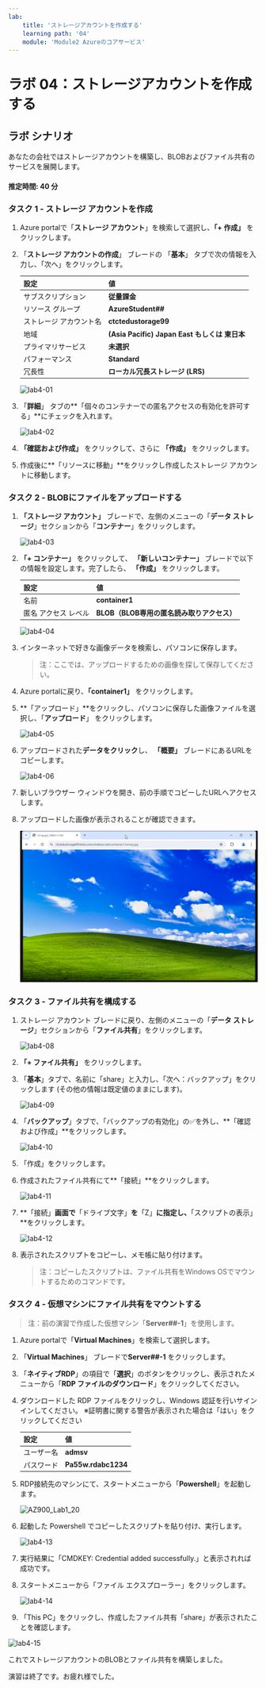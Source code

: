 ```yaml
---
lab:
    title: 'ストレージアカウントを作成する'
    learning path: '04'
    module: 'Module2 Azureのコアサービス'
---
```


# ラボ 04：ストレージアカウントを作成する

## ラボ シナリオ

あなたの会社ではストレージアカウントを構築し、BLOBおよびファイル共有のサービスを展開します。



#### 推定時間: 40 分

### タスク 1 - ストレージ アカウントを作成

1. Azure portalで「**ストレージ アカウント**」を検索して選択し、**「+ 作成」** をクリックします。 

2. 「**ストレージ アカウントの作成**」 ブレードの 「**基本**」 タブで次の情報を入力し、「次へ」をクリックします。

    | 設定 | 値 |
    | --- | --- |
    | サブスクリプション | **従量課金** |
    | リソース グループ | **AzureStudent##**                            |
    | ストレージ アカウント名 | **ctctedustorage99**                          |
    | 地域 | **(Asia Pacific) Japan East もしくは 東日本** |
    | プライマリサービス      | **未選択**                                    |
    | パフォーマンス          | **Standard**                                  |
    | 冗長性 | **ローカル冗長ストレージ (LRS)** |

    ![lab4-01](./media/lab4-01.BMP)

3. 「**詳細**」 タブの**「個々のコンテナーでの匿名アクセスの有効化を許可する」**にチェックを入れます。 

    ![lab4-02](./media/lab4-02.BMP)

4. **「確認および作成」**  をクリックして、さらに **「作成」** をクリックします。

5. 作成後に**「リソースに移動」**をクリックし作成したストレージ アカウントに移動します。 




### タスク 2 - BLOBにファイルをアップロードする

1. **「ストレージ アカウント」** ブレードで、左側のメニューの「**データ ストレージ**」セクションから「**コンテナー**」をクリックします。

   ![lab4-03](./media/lab4-03.BMP)

   

2. **「+ コンテナー」** をクリックして、 **「新しいコンテナー」**  ブレードで以下の情報を設定します。完了したら、 **「作成」** をクリックします。

   | 設定                 | 値                                         |
   | -------------------- | ------------------------------------------ |
   | 名前                 | **container1**                             |
   | 匿名 アクセス レベル | **BLOB（BLOB専用の匿名読み取りアクセス）** |

   ![lab4-04](./media/lab4-04.BMP)

   

3. インターネットで好きな画像データを検索し、パソコンに保存します。

   > 注：ここでは、アップロードするための画像を探して保存してください。

4. Azure portalに戻り、**「container1」** をクリックします。

5. **「アップロード」**をクリックし、パソコンに保存した画像ファイルを選択し、「**アップロード**」 をクリックします。

   ![lab4-05](./media/lab4-05.BMP)

   

6. アップロードされた**データをクリック**し、 **「概要」** ブレードにあるURLをコピーします。

   ![lab4-06](./media/lab4-06.BMP)

7. 新しいブラウザー ウィンドウを開き、前の手順でコピーしたURLへアクセスします。

8. アップロードした画像が表示されることが確認できます。

   ![lab4-07](./media/lab4-07.BMP)

   


### タスク 3 - ファイル共有を構成する

1. ストレージ アカウント ブレードに戻り、左側のメニューの「**データ ストレージ**」セクションから「**ファイル共有**」をクリックします。

    ![lab4-08](./media/lab4-08.BMP)

    

2. **「+ ファイル共有」** をクリックします。

3. 「**基本**」タブで、名前に「share」と入力し、「次へ：バックアップ」をクリックします (その他の情報は既定値のままにします)。

    ![lab4-09](./media/lab4-09.BMP)

    

4. 「**バックアップ**」タブで、「バックアップの有効化」の✅を外し、**「確認および作成」**をクリックします。

    ![lab4-10](./media/lab4-10.BMP)

    

5. 「作成」をクリックします。

6. 作成されたファイル共有にて**「接続」**をクリックします。

    ![lab4-11](./media/lab4-11.BMP)

    

7. **「接続」**画面で**「ドライブ文字」**を**「Z」**に指定し、**「スクリプトの表示」**をクリックします。

    ![lab4-12](./media/lab4-12.BMP)

    

8. 表示されたスクリプトをコピーし、メモ帳に貼り付けます。

    > 注：コピーしたスクリプトは、ファイル共有をWindows OSでマウントするためのコマンドです。



### タスク 4 - 仮想マシンにファイル共有をマウントする

> 注：前の演習で作成した仮想マシン「**Server##-1**」を使用します。

1. Azure portalで「**Virtual Machines**」を検索して選択します。

2. 「**Virtual Machines**」 ブレードで**Server##-1** をクリックします。

3. 「**ネイティブRDP**」の項目で「**選択**」のボタンをクリックし、表示されたメニューから「**RDP ファイルのダウンロード**」をクリックしてください。

4. ダウンロードした RDP ファイルをクリックし、Windows 認証を行いサインインしてください。
   ※証明書に関する警告が表示された場合は「はい」をクリックしてください

   | **設定**   | **値**              |
   | :--------- | :------------------ |
   | ユーザー名 | **admsv**           |
   | パスワード | **Pa55w.rdabc1234** |

   

5. RDP接続先のマシンにて、スタートメニューから「**Powershell**」を起動します。

   ![AZ900_Lab1_20](C:/Users/otokita/Documents/az-900-lab-2day-SP/LabManual/media/AZ900_Lab1_20.png)

   

6. 起動した Powershell でコピーしたスクリプトを貼り付け、実行します。

   ![lab4-13](./media/lab4-13.BMP)

   

7. 実行結果に「CMDKEY: Credential added successfully.」と表示されれば成功です。

8. スタートメニューから「ファイル エクスプローラー」をクリックします。

   ![lab4-14](./media/lab4-14.BMP)

   

9. 「This PC」をクリックし、作成したファイル共有「share」が表示されたことを確認します。

![lab4-15](./media/lab4-15.BMP)



これでストレージアカウントのBLOBとファイル共有を構築しました。

演習は終了です。お疲れ様でした。


